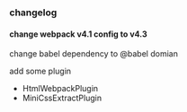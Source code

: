 ### changelog

#### change webpack v4.1 config to v4.3

change babel dependency to @babel domian

add some plugin

* HtmlWebpackPlugin
* MiniCssExtractPlugin